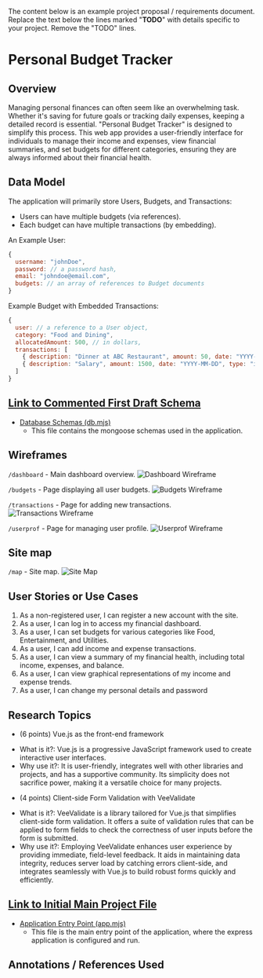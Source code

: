 The content below is an example project proposal / requirements document. Replace the text below the lines marked "__TODO__" with details specific to your project. Remove the "TODO" lines.


# Personal Budget Tracker 

## Overview

Managing personal finances can often seem like an overwhelming task. Whether it's saving for future goals or tracking daily expenses, keeping a detailed record is essential. "Personal Budget Tracker" is designed to simplify this process. This web app provides a user-friendly interface for individuals to manage their income and expenses, view financial summaries, and set budgets for different categories, ensuring they are always informed about their financial health.

## Data Model

The application will primarily store Users, Budgets, and Transactions:

* Users can have multiple budgets (via references).
* Each budget can have multiple transactions (by embedding).


An Example User:

```javascript
{
  username: "johnDoe",
  password: // a password hash,
  email: "johndoe@email.com",
  budgets: // an array of references to Budget documents
}

```

Example Budget with Embedded Transactions:

```javascript
{
  user: // a reference to a User object,
  category: "Food and Dining",
  allocatedAmount: 500, // in dollars,
  transactions: [
    { description: "Dinner at ABC Restaurant", amount: 50, date: "YYYY-MM-DD", type: "expense"},
    { description: "Salary", amount: 1500, date: "YYYY-MM-DD", type: "income"},
  ]
}
```


## [Link to Commented First Draft Schema](db.mjs) 

- [Database Schemas (db.mjs)](/db.mjs)
   - This file contains the mongoose schemas used in the application.

## Wireframes

`/dashboard` - Main dashboard overview.
![Dashboard Wireframe](documentation/dashboard.jpg)

`/budgets` - Page displaying all user budgets.
![Budgets Wireframe](documentation/budgets.jpg)

`/transactions` - Page for adding new transactions.
![Transactions Wireframe](documentation/transactions.jpg)

`/userprof` - Page for managing user profile.
![Userprof Wireframe](documentation/userprof.jpg)

## Site map

`/map` - Site map.
![Site Map](documentation/map.jpg)

## User Stories or Use Cases

1. As a non-registered user, I can register a new account with the site.
2. As a user, I can log in to access my financial dashboard.
3. As a user, I can set budgets for various categories like Food, Entertainment, and Utilities.
4. As a user, I can add income and expense transactions.
5. As a user, I can view a summary of my financial health, including total income, expenses, and balance.
6. As a user, I can view graphical representations of my income and expense trends.
7. As a user, I can change my personal details and password

## Research Topics

* (6 points) Vue.js as the front-end framework
- What is it?: Vue.js is a progressive JavaScript framework used to create interactive user interfaces.
- Why use it?: It is user-friendly, integrates well with other libraries and projects, and has a supportive community. Its simplicity does not sacrifice power, making it a versatile choice for many projects.
* (4 points) Client-side Form Validation with VeeValidate
- What is it?: VeeValidate is a library tailored for Vue.js that simplifies client-side form validation. It offers a suite of validation rules that can be applied to form fields to check the correctness of user inputs before the form is submitted.
- Why use it?: Employing VeeValidate enhances user experience by providing immediate, field-level feedback. It aids in maintaining data integrity, reduces server load by catching errors client-side, and integrates seamlessly with Vue.js to build robust forms quickly and efficiently.

## [Link to Initial Main Project File](app.mjs) 

- [Application Entry Point (app.mjs)](/app.mjs)
   - This file is the main entry point of the application, where the express application is configured and run.

## Annotations / References Used

